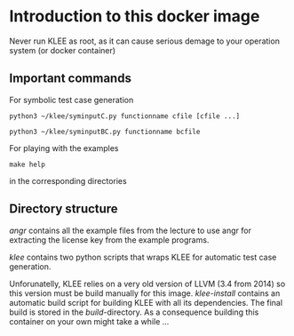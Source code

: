 # Introduction to this docker image

Never run KLEE as root, as it can cause serious demage to your operation system (or docker container)

## Important commands

For symbolic test case generation
```
python3 ~/klee/syminputC.py functionname cfile [cfile ...]

python3 ~/klee/syminputBC.py functionname bcfile
```

For playing with the examples
```
make help
```
in the corresponding directories


## Directory structure

*angr* contains all the example files from the lecture to use angr for extracting the license key from the example programs.

*klee* contains two python scripts that wraps KLEE for automatic test case generation.

Unforunatelly, KLEE relies on a very old version of LLVM (3.4 from 2014) so this version must be build manually for this image.
*klee-install* contains an automatic build script for building KLEE with all its dependencies.
The final build is stored in the *build*-directory.
As a consequence building this container on your own might take a while ...
